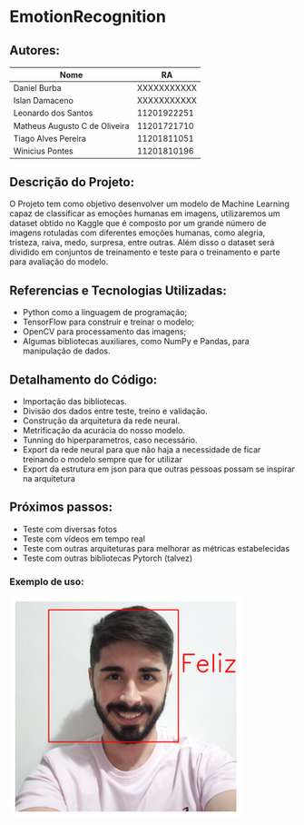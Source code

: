 # EmotionRecognition

## Autores:

| Nome                               | RA          |
|------------------------------------|-------------|
| Daniel Burba                       | XXXXXXXXXXX |
| Islan Damaceno                     | XXXXXXXXXXX |
| Leonardo dos Santos                | 11201922251 |
| Matheus Augusto C de Oliveira      | 11201721710 |
| Tiago Alves Pereira                | 11201811051 |
| Winicius Pontes                    | 11201810196 |

## Descrição do Projeto:

O Projeto tem como objetivo desenvolver um modelo de Machine Learning capaz de classificar as emoções humanas em imagens, utilizaremos um dataset obtido no Kaggle que é composto por um grande número de imagens rotuladas com diferentes emoções humanas, como alegria, tristeza, raiva, medo, surpresa, entre outras. Além disso o dataset será dividido em conjuntos de treinamento e teste para o treinamento e parte para avaliação do modelo.

## Referencias e Tecnologias Utilizadas:

* Python como a linguagem de programação;
* TensorFlow para construir e treinar o modelo;
* OpenCV para processamento das imagens;
* Algumas bibliotecas auxiliares, como NumPy e Pandas, para manipulação de dados.


## Detalhamento do Código:
- Importação das bibliotecas.
- Divisão dos dados entre teste, treino e validação.
- Construção da arquitetura da rede neural.
- Metrificação da acurácia do nosso modelo. 
- Tunning do hiperparametros, caso necessário.
- Export da rede neural para que não haja a necessidade de ficar treinando o modelo sempre que for utilizar
- Export da estrutura em json para que outras pessoas possam se inspirar na arquitetura


## Próximos passos:
- Teste com diversas fotos 
- Teste com vídeos em tempo real
- Teste com outras arquiteturas para melhorar as métricas estabelecidas
- Teste com outras bibliotecas Pytorch (talvez)




### Exemplo de uso:


![Texto alternativo](./output.png)



